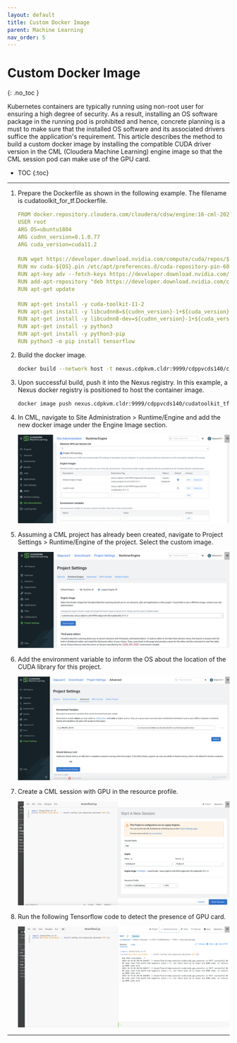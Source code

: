 ```yaml
---
layout: default
title: Custom Docker Image
parent: Machine Learning
nav_order: 5
---
```


# Custom Docker Image
{: .no_toc }

Kubernetes containers are typically running using non-root user for ensuring a high degree of security. As a result, installing an OS software package in the running pod is prohibited and hence, concrete planning is a must to make sure that the installed OS software and its associated drivers suffice the application's requirement. 
This article describes the method to build a custom docker image by installing the compatible CUDA driver version in the CML (Cloudera Machine Learning) engine image so that the CML session pod can make use of the GPU card.

- TOC
{:toc}

---

1. Prepare the Dockerfile as shown in the following example. The filename is cudatoolkit_for_tf.Dockerfile.

    ```yaml
    FROM docker.repository.cloudera.com/cloudera/cdsw/engine:16-cml-2022.01-2
    USER root
    ARG OS=ubuntu1804
    ARG cudnn_version=8.1.0.77
    ARG cuda_version=cuda11.2

    RUN wget https://developer.download.nvidia.com/compute/cuda/repos/${OS}/x86_64/cuda-${OS}.pin 
    RUN mv cuda-${OS}.pin /etc/apt/preferences.d/cuda-repository-pin-600
    RUN apt-key adv --fetch-keys https://developer.download.nvidia.com/compute/cuda/repos/${OS}/x86_64/3bf863cc.pub
    RUN add-apt-repository "deb https://developer.download.nvidia.com/compute/cuda/repos/${OS}/x86_64/ /"
    RUN apt-get update

    RUN apt-get install -y cuda-toolkit-11-2
    RUN apt-get install -y libcudnn8=${cudnn_version}-1+${cuda_version}
    RUN apt-get install -y libcudnn8-dev=${cudnn_version}-1+${cuda_version}
    RUN apt-get install -y python3
    RUN apt-get install -y python3-pip
    RUN python3 -m pip install tensorflow
    ```

2. Build the docker image. 

    ```bash
    docker build --network host -t nexus.cdpkvm.cldr:9999/cdppvcds140/cudatoolkit_tf:11.3 . -f cudatoolkit_for_tf.Dockerfile
    ```
    
3. Upon successful build, push it into the Nexus registry. In this example, a Nexus docker registry is positioned to host the container image.   

    ```bash
    docker image push nexus.cdpkvm.cldr:9999/cdppvcds140/cudatoolkit_tf:11.3
    ```
    
4. In CML, navigate to Site Administration > Runtime/Engine and add the new docker image under the Engine Image section.


    ![](../../assets/images/cml/customimage1.png)


5. Assuming a CML project has already been created, navigate to Project Settings > Runtime/Engine of the project. Select the custom image.

    ![](../../assets/images/cml/customimage2.png)

6. Add the environment variable to inform the OS about the location of the CUDA library for this project.

    ![](../../assets/images/cml/customimage3.png)

7. Create a CML session with GPU in the resource profile.

    ![](../../assets/images/cml/customimage4.png)

8. Run the following Tensorflow code to detect the presence of GPU card.

    ![](../../assets/images/cml/customimage5.png)


---
